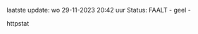 laatste update: 
wo 29-11-2023 20:42   uur 
Status: FAALT - geel - 
<div class="service Y">httpstat</div>